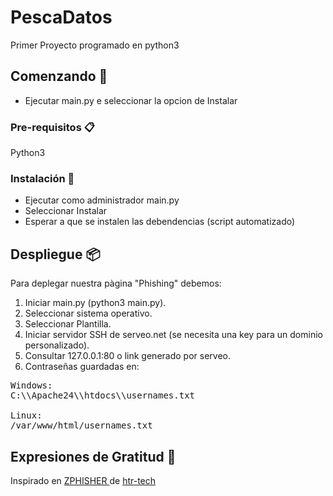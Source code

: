 # PescaDatos
Primer Proyecto programado en python3

## Comenzando 🚀

- Ejecutar main.py e seleccionar la opcion de Instalar

### Pre-requisitos 📋

Python3


### Instalación 🔧

- Ejecutar como administrador main.py
- Seleccionar Instalar
- Esperar a que se instalen las debendencias (script automatizado)


## Despliegue 📦
Para deplegar nuestra pàgina "Phishing" debemos:
1) Iniciar main.py (python3 main.py).
2) Seleccionar sistema operativo.
3) Seleccionar Plantilla.
4) Iniciar servidor SSH de serveo.net (se necesita una key para un dominio personalizado).
5) Consultar 127.0.0.1:80 o link generado por serveo.
6) Contraseñas guardadas en:
<pre>
Windows:
C:\\Apache24\\htdocs\\usernames.txt
  
Linux:
/var/www/html/usernames.txt
</pre>


## Expresiones de Gratitud 🎁
Inspirado en  <a href="https://github.com/htr-tech/zphisher"> ZPHISHER </a> de  <a href="https://github.com/htr-tech"> htr-tech </a>

